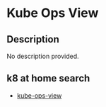 # Kube Ops View

## Description

No description provided.

## k8 at home search

- [kube-ops-view](https://nanne.dev/k8s-at-home-search/#/kube-ops-view)

